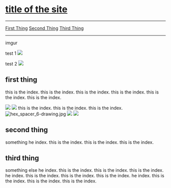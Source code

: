 # [title of the site](http://imade3d.com)

---



[First Thing](#first-thing)
[Second Thing](#second-thing)
[Third Thing](#third-thing)

---

imgur

test 1
![](https://i.imgur.com/8dxtctk.gif)

test 2
![](https://imgur.com/8dxtctk)



## first thing

this is the index. 
this is the index. 
this is the index. 
this is the index. 
this is the index. 
this is the index. 

![](http://cl.ly/0L3k2P413O2O/Screen%20Recording%202017-09-15%20at%2010.53%20PM.gif)
![](http://cl.ly/433i340A3r1l/Screen%20Recording%202017-09-15%20at%2011.00%20PM.gif)
this is the index. 
this is the index. 
this is the index. 
![hex_spacer_6-drawing.jpg](https://draftin.com:443/images/53353?token=7CIX0KDcN9AAmae5BxkYgjO9jg9j6wQNRm_yTVeEsRlRkEV4LrvE7s4wql-bcUwxp2Y6EBW2FIqA-2TcxbV_VgY) 
![](http://cl.ly/2c3v0K2I0c0k/Screen%20Recording%202017-09-15%20at%2011.01%20PM.gif)
![](https://media.giphy.com/media/3o7aCUqWAIWtTF3gAM/giphy.gif)
## second thing

something
he index. 
this is the index. 
this is the index. 
this is the index. 

## third thing

something else
he index. 
this is the index. 
this is the index. 
this is the index. he index. 
this is the index. 
this is the index. 
this is the index. he index. 
this is the index. 
this is the index. 
this is the index. 